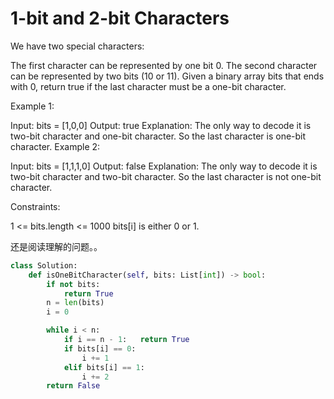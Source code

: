 # 1-bit and 2-bit Characters

We have two special characters:

The first character can be represented by one bit 0.
The second character can be represented by two bits (10 or 11).
Given a binary array bits that ends with 0, return true if the last character must be a one-bit character.

Example 1:

Input: bits = [1,0,0]
Output: true
Explanation: The only way to decode it is two-bit character and one-bit character.
So the last character is one-bit character.
Example 2:

Input: bits = [1,1,1,0]
Output: false
Explanation: The only way to decode it is two-bit character and two-bit character.
So the last character is not one-bit character.

Constraints:

1 <= bits.length <= 1000
bits[i] is either 0 or 1.

还是阅读理解的问题。。

```python
class Solution:
    def isOneBitCharacter(self, bits: List[int]) -> bool:
        if not bits:
            return True
        n = len(bits)
        i = 0

        while i < n:
            if i == n - 1:   return True
            if bits[i] == 0:
                i += 1
            elif bits[i] == 1:
                i += 2
        return False
```
